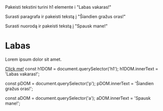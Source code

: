 Pakeisti tekstini turini h1 elemente i "Labas vakaras!"

Surasti paragrafa ir pakeisti tekstą į "Šiandien gražus oras!"

Surasti nuorodą ir pakeisti tekstą į "Spausk mane!"

<h1>Labas</h1>
<p>Lorem ipsum dolor sit amet.</p>
<a href="#">Click me!</a>
const h1DOM = document.querySelector('h1');
h1DOM.innerText = 'Labas vakaras!';

const pDOM = document.querySelector('p');
pDOM.innerText = 'Šiandien gražus oras!';

const aDOM = document.querySelector('a');
aDOM.innerText = 'Spausk mane!';